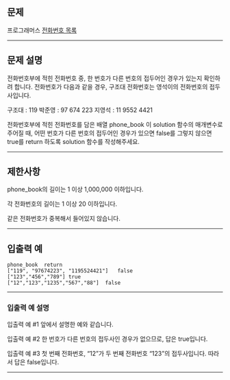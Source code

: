 ## 문제
프로그래머스 [전화번호 목록](https://programmers.co.kr/learn/courses/30/lessons/42577#)

---

## 문제 설명

전화번호부에 적힌 전화번호 중, 한 번호가 다른 번호의 접두어인 경우가 있는지 확인하려 합니다.
전화번호가 다음과 같을 경우, 구조대 전화번호는 영석이의 전화번호의 접두사입니다.

구조대 : 119
박준영 : 97 674 223
지영석 : 11 9552 4421


전화번호부에 적힌 전화번호를 담은 배열 phone_book 이 solution 함수의 매개변수로 주어질 때, 어떤 번호가 다른 번호의 접두어인 경우가 있으면 false를 그렇지 않으면 true를 return 하도록 solution 함수를 작성해주세요.

---

## 제한사항

phone_book의 길이는 1 이상 1,000,000 이하입니다.

각 전화번호의 길이는 1 이상 20 이하입니다.

같은 전화번호가 중복해서 들어있지 않습니다.


---

## 입출력 예

```
phone_book	return
["119", "97674223", "1195524421"]	false
["123","456","789"]	true
["12","123","1235","567","88"]	false
```
---

### 입출력 예 설명

입출력 예 #1 
앞에서 설명한 예와 같습니다.

입출력 예 #2 
한 번호가 다른 번호의 접두사인 경우가 없으므로, 답은 true입니다.

입출력 예 #3 
첫 번째 전화번호, “12”가 두 번째 전화번호 “123”의 접두사입니다. 따라서 답은 false입니다.

---